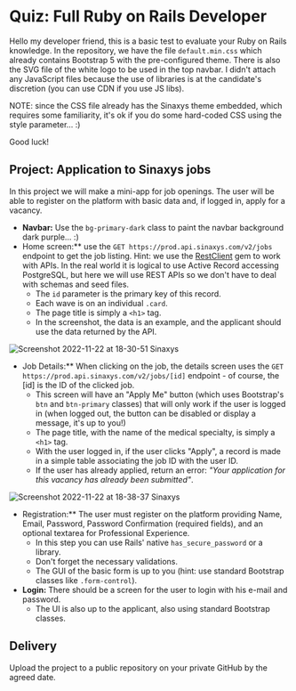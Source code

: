 # Quiz: Full Ruby on Rails Developer

Hello my developer friend, this is a basic test to evaluate your Ruby on Rails knowledge. In the repository, we have the file `default.min.css` which already contains Bootstrap 5 with the pre-configured theme. There is also the SVG file of the white logo to be used in the top navbar. I didn't attach any JavaScript files because the use of libraries is at the candidate's discretion (you can use CDN if you use JS libs).

NOTE: since the CSS file already has the Sinaxys theme embedded, which requires some familiarity, it's ok if you do some hard-coded CSS using the style parameter... :)

Good luck!

## Project: Application to Sinaxys jobs

In this project we will make a mini-app for job openings. The user will be able to register on the platform with basic data and, if logged in, apply for a vacancy.

- **Navbar:** Use the `bg-primary-dark` class to paint the navbar background dark purple... :)
- Home screen:\*\* use the `GET https://prod.api.sinaxys.com/v2/jobs` endpoint to get the job listing. Hint: we use the [RestClient](https://github.com/rest-client/rest-client) gem to work with APIs. In the real world it is logical to use Active Record accessing PostgreSQL, but here we will use REST APIs so we don't have to deal with schemas and seed files.
  - The `id` parameter is the primary key of this record.
  - Each wave is on an individual `.card`.
  - The page title is simply a `<h1>` tag.
  - In the screenshot, the data is an example, and the applicant should use the data returned by the API.

![Screenshot 2022-11-22 at 18-30-51 Sinaxys](https://user-images.githubusercontent.com/3427344/203425975-445835c3-437f-4c11-afe2-0f47312fc252.png)

- Job Details:\*\* When clicking on the job, the details screen uses the `GET https://prod.api.sinaxys.com/v2/jobs/[id]` endpoint - of course, the [id] is the ID of the clicked job.
  - This screen will have an "Apply Me" button (which uses Bootstrap's `btn` and `btn-primary` classes) that will only work if the user is logged in (when logged out, the button can be disabled or display a message, it's up to you!)
  - The page title, with the name of the medical specialty, is simply a `<h1>` tag.
  - With the user logged in, if the user clicks "Apply", a record is made in a simple table associating the job ID with the user ID.
  - If the user has already applied, return an error: _"Your application for this vacancy has already been submitted"_.

![Screenshot 2022-11-22 at 18-38-37 Sinaxys](https://user-images.githubusercontent.com/3427344/203426764-8109149e-f2aa-4750-80e0-c18e541a3f38.png)

- Registration:\*\* The user must register on the platform providing Name, Email, Password, Password Confirmation (required fields), and an optional textarea for Professional Experience.
  - In this step you can use Rails' native `has_secure_password` or a library.
  - Don't forget the necessary validations.
  - The GUI of the basic form is up to you (hint: use standard Bootstrap classes like `.form-control`).
- **Login:** There should be a screen for the user to login with his e-mail and password.
  - The UI is also up to the applicant, also using standard Bootstrap classes.

## Delivery

Upload the project to a public repository on your private GitHub by the agreed date.
